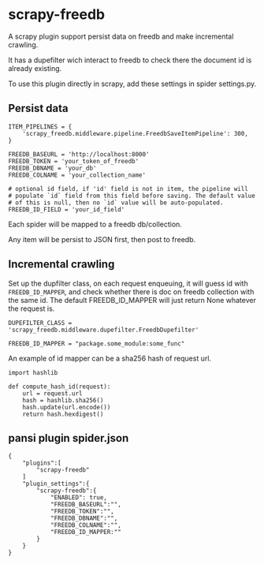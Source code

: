 # scrapy-freedb
A scrapy plugin support persist data on freedb and 
make incremental crawling.

It has a dupefilter wich interact to freedb to check 
there the document id is already existing.

To use this plugin directly in scrapy, add these 
settings in spider settings.py.

## Persist data

    ITEM_PIPELINES = {
        'scrapy_freedb.middleware.pipeline.FreedbSaveItemPipeline': 300,
    }

    FREEDB_BASEURL = 'http://localhost:8000'
    FREEDB_TOKEN = 'your_token_of_freedb'
    FREEDB_DBNAME = 'your_db'
    FREEDB_COLNAME = 'your_collection_name'

    # optional id field, if 'id' field is not in item, the pipeline will 
    # populate `id` field from this field before saving. The default value
    # of this is null, then no `id` value will be auto-populated.
    FREEDB_ID_FIELD = 'your_id_field'
    

Each spider will be mapped to a freedb db/collection.

Any item will be persist to JSON first, then post to freedb. 

## Incremental crawling

Set up the dupfilter class, on each request enqueuing, it will guess id with `FREEDB_ID_MAPPER`, and check whether there is doc on freedb collection with the same id.
The default FREEDB_ID_MAPPER will just return None whatever the request is.

    DUPEFILTER_CLASS = 'scrapy_freedb.middleware.dupefilter.FreedbDupefilter'

    FREEDB_ID_MAPPER = "package.some_module:some_func"

An example of id mapper can be a sha256 hash of request url.

    import hashlib

    def compute_hash_id(request):
        url = request.url
        hash = hashlib.sha256()
        hash.update(url.encode())
        return hash.hexdigest()

## pansi plugin spider.json

    {
        "plugins":[
            "scrapy-freedb"
        ]
        "plugin_settings":{
            "scrapy-freedb":{
                "ENABLED": true,
                "FREEDB_BASEURL":"",
                "FREEDB_TOKEN":"",
                "FREEDB_DBNAME":"",
                "FREEDB_COLNAME":"",
                "FREEDB_ID_MAPPER:""
            }
        }
    }